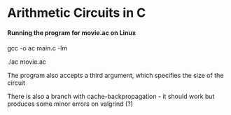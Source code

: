 # Arithmetic Circuits in C

#### Running the program for movie.ac on Linux

gcc -o ac main.c -lm

./ac movie.ac


The program also accepts a third argument, which specifies the size of the circuit

There is also a branch with cache-backpropagation - it should work but produces some minor errors on valgrind (?)
